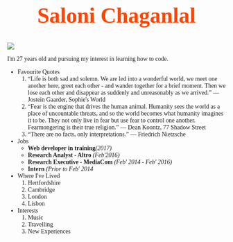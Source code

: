 
<html>
	<head>
		<title>About Me: Saloni Chaganlal</title>
	</head>
	<body>
	<h1 style="font-family:Verdana; font-size:50px; text-align: center; color: orangered">Saloni Chaganlal</h1>
	<img src="https://s3.eu-west-2.amazonaws.com/sallearnstocode.images/Saloni.jpg" />
	<p style="font-family: Verdana"> I'm 27 years old and pursuing my interest in learning how to code.</p>
	<ul style="font-family: Verdana">
        <li>Favourite Quotes
            <ol>
             <li>“Life is both sad and solemn. We are led into a wonderful world, we meet one another here, greet each other - and wander together for a brief moment. Then we lose each other and disappear as suddenly and unreasonably as we arrived.” 
― Jostein Gaarder, Sophie's World</li>
             <li>“Fear is the engine that drives the human animal. Humanity sees the world as a place of uncountable threats, and so the world becomes what humanity imagines it to be. They not only live in fear but use fear to control one another. Fearmongering is their true religion.” 
― Dean Koontz, 77 Shadow Street</li>
             <li>“There are no facts, only interpretations.” 
― Friedrich Nietzsche</li>
            </ol> 
        </li>
        <li>Jobs
            <ul>
             <li><strong>Web developer in training</strong><em>(2017)</em></li>
             <li><strong>Research Analyst - Altro</strong> <em>(Feb'2016)</em></li>
             <li><strong>Research Executive - MediaCom</strong> <em>(Feb' 2014 - Feb' 2016)</em></li>             
	     <li><strong>Intern</strong> <em>(Prior to Feb' 2014</em></li>
            </ul> 
        </li>
        <li>Where I've Lived
            <ol>
             <li>Hertfordshire</li>
             <li>Cambridge</li>
             <li>London</li>
             <li>Lisbon</li>
            </ol> 
        </li>
        <li>Interests
            <ol>
             <li>Music</li>
             <li>Travelling</li>
             <li>New Experiences</li>
            </ol> 
        </li>
	</ul>
	</body>
</html>
